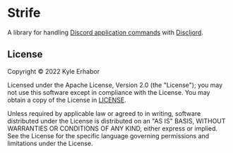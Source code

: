 # Strife

A library for handling [Discord application commands](https://discord.com/developers/docs/interactions/application-commands)
with [Discljord](https://github.com/discljord/discljord).

## License

Copyright © 2022 Kyle Erhabor

Licensed under the Apache License, Version 2.0 (the "License"); you may not use this software except in compliance with
the License. You may obtain a copy of the License in [LICENSE](./LICENSE).

Unless required by applicable law or agreed to in writing, software distributed under the License is distributed on an
"AS IS" BASIS, WITHOUT WARRANTIES OR CONDITIONS OF ANY KIND, either express or implied. See the License for the specific
language governing permissions and limitations under the License.
